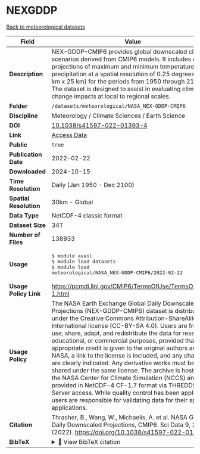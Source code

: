 # NEXGDDP

[Back to meteorological datasets](../meteorological.md)

| Field | Value |
|--------|-------|
| **Description** | NEX-GDDP-CMIP6 provides global downscaled climate scenarios derived from CMIP6 models. It includes daily projections of maximum and minimum temperatures and precipitation at a spatial resolution of 0.25 degrees (~25 km x 25 km) for the periods from 1950 through 2100. The dataset is designed to assist in evaluating climate change impacts at local to regional scales. |
| **Folder** | `/datasets/meteorological/NASA_NEX-GDDP-CMIP6` |
| **Discipline** | Meteorology / Climate Sciences / Earth Science |
| **DOI** | [10.1038/s41597-022-01393-4](https://doi.org/10.1038/s41597-022-01393-4) |
| **Link** | [Access Data](https://app.globus.org/file-manager?origin_id=05dbc4e8-9731-4202-aac3-ef31dc743cd1&origin_path=%2F) |
| **Public** | `true` |
| **Publication Date** | 2022-02-22 |
| **Downloaded** | 2024-10-15 |
| **Time Resolution** | Daily (Jan 1950 - Dec 2100) |
| **Spatial Resolution** | 30km - Global |
| **Data Type** | NetCDF-4 classic format |
| **Dataset Size** | 34T |
| **Number of Files** | 138933 |
| **Usage** | <pre>&#36; module avail<br>&#36; module load datasets<br>&#36; module load meteorological/NASA_NEX-GDDP-CMIP6/2022-02-22</pre> |
| **Usage Policy Link** | https://pcmdi.llnl.gov/CMIP6/TermsOfUse/TermsOfUse6-1.html |
| **Usage Policy** | The NASA Earth Exchange Global Daily Downscaled Projections (NEX-GDDP-CMIP6) dataset is distributed under the Creative Commons Attribution-ShareAlike 4.0 International license (CC-BY-SA 4.0). Users are free to use, share, adapt, and redistribute the data for research, educational, or commercial purposes, provided that appropriate credit is given to the original authors and NASA, a link to the license is included, and any changes are clearly indicated. Any derivative works must be shared under the same license. The archive is hosted by the NASA Center for Climate Simulation (NCCS) and provided in NetCDF-4 CF-1.7 format via THREDDS Data Server access. While quality control has been applied, users are responsible for validating data for their specific applications. |
| **Citation** | Thrasher, B., Wang, W., Michaelis, A. et al. NASA Global Daily Downscaled Projections, CMIP6. Sci Data 9, 262 (2022). https://doi.org/10.1038/s41597-022-01393-4 |
| **BibTeX** | <details><summary>📜 View BibTeX citation</summary><pre>@article{Thrasher2022,<br>  author    = {Bridget Thrasher and Weile Wang and Andrew Michaelis and Forrest Melton and Tsengdar Lee and Ramakrishna Nemani},<br>  title     = {NASA Global Daily Downscaled Projections, CMIP6},<br>  journal   = {Scientific Data},<br>  year      = {2022},<br>  volume    = {9},<br>  number    = {1},<br>  pages     = {262},<br>  doi       = {10.1038/s41597-022-01393-4},<br>  url       = {https://doi.org/10.1038/s41597-022-01393-4},<br>  issn      = {2052-4463},<br>  abstract  = {We describe the latest version of the NASA Earth Exchange Global Daily Downscaled Projections (NEX-GDDP-CMIP6). The archive contains downscaled historical and future projections for 1950–2100 based on output from Phase 6 of the Climate Model Intercomparison Project (CMIP6). The downscaled products were produced using a daily variant of the monthly bias correction/spatial disaggregation (BCSD) method and are at 1/4-degree horizontal resolution. Currently, eight variables from five CMIP6 experiments (historical, SSP126, SSP245, SSP370, and SSP585) are provided as procurable from thirty-five global climate models.}<br>}</pre> |
